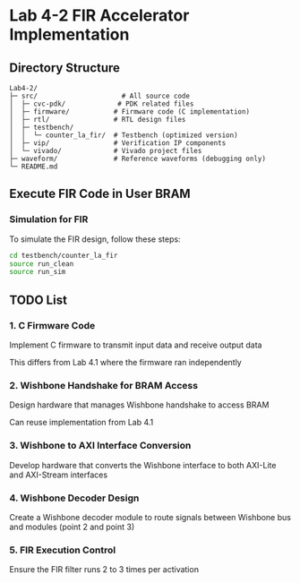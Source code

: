 # Lab 4-2 FIR Accelerator Implementation

## Directory Structure
```
Lab4-2/
├─ src/                     # All source code
│  ├─ cvc-pdk/             # PDK related files
│  ├─ firmware/           # Firmware code (C implementation)
│  ├─ rtl/                # RTL design files
│  ├─ testbench/          
│  │  └─ counter_la_fir/  # Testbench (optimized version)
│  ├─ vip/                # Verification IP components
│  └─ vivado/             # Vivado project files
├─ waveform/              # Reference waveforms (debugging only)
└─ README.md
```

## Execute FIR Code in User BRAM

### Simulation for FIR

To simulate the FIR design, follow these steps:

```sh
cd testbench/counter_la_fir
source run_clean
source run_sim
```


## TODO List
### 1. C Firmware Code
  Implement C firmware to transmit input data and receive output data
  
  This differs from Lab 4.1 where the firmware ran independently

### 2. Wishbone Handshake for BRAM Access
  Design hardware that manages Wishbone handshake to access BRAM
    
  Can reuse implementation from Lab 4.1

### 3. Wishbone to AXI Interface Conversion
  Develop hardware that converts the Wishbone interface to both AXI-Lite and AXI-Stream interfaces

### 4. Wishbone Decoder Design
  Create a Wishbone decoder module to route signals between Wishbone bus and modules (point 2 and point 3)

### 5. FIR Execution Control
  Ensure the FIR filter runs 2 to 3 times per activation
